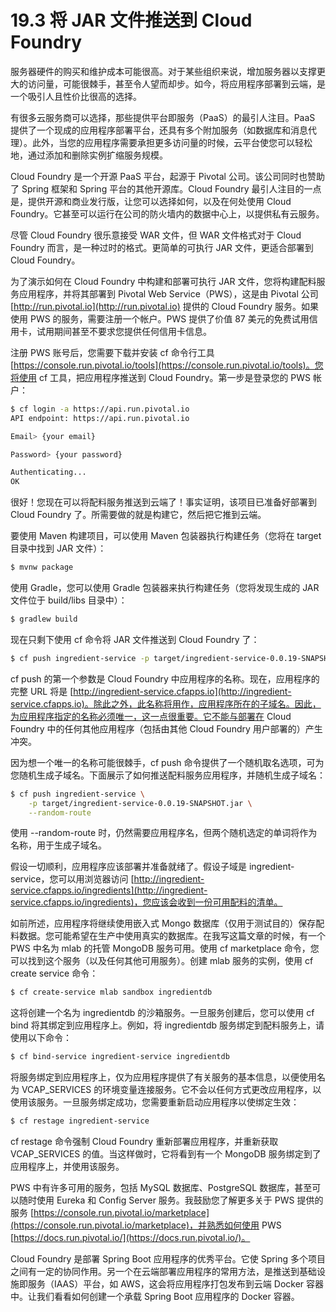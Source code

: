 # 19.3 将 JAR 文件推送到 Cloud Foundry

服务器硬件的购买和维护成本可能很高。对于某些组织来说，增加服务器以支撑更大的访问量，可能很棘手，甚至令人望而却步。如今，将应用程序部署到云端，是一个吸引人且性价比很高的选择。

有很多云服务商可以选择，那些提供平台即服务（PaaS）的最引人注目。PaaS 提供了一个现成的应用程序部署平台，还具有多个附加服务（如数据库和消息代理）。此外，当您的应用程序需要承担更多访问量的时候，云平台使您可以轻松地，通过添加和删除实例扩缩服务规模。

Cloud Foundry 是一个开源 PaaS 平台，起源于 Pivotal 公司。该公司同时也赞助了 Spring 框架和 Spring 平台的其他开源库。Cloud Foundry 最引人注目的一点是，提供开源和商业发行版，让您可以选择如何，以及在何处使用 Cloud Foundry。它甚至可以运行在公司的防火墙内的数据中心上，以提供私有云服务。

尽管 Cloud Foundry 很乐意接受 WAR 文件，但 WAR 文件格式对于 Cloud Foundry 而言，是一种过时的格式。更简单的可执行 JAR 文件，更适合部署到 Cloud Foundry。

为了演示如何在 Cloud Foundry 中构建和部署可执行 JAR 文件，您将构建配料服务应用程序，并将其部署到 Pivotal Web Service（PWS），这是由 Pivotal 公司 [http://run.pivotal.io](http://run.pivotal.io) 提供的 Cloud Foundry 服务。如果使用 PWS 的服务，需要注册一个帐户。PWS 提供了价值 87 美元的免费试用信用卡，试用期间甚至不要求您提供任何信用卡信息。

注册 PWS 账号后，您需要下载并安装 cf 命令行工具 [https://console.run.pivotal.io/tools](https://console.run.pivotal.io/tools)。您将使用 cf 工具，把应用程序推送到 Cloud Foundry。第一步是登录您的 PWS 帐户：

```bash
$ cf login -a https://api.run.pivotal.io
API endpoint: https://api.run.pivotal.io

Email> {your email}

Password> {your password}

Authenticating...
OK
```

很好！您现在可以将配料服务推送到云端了！事实证明，该项目已准备好部署到 Cloud Foundry 了。所需要做的就是构建它，然后把它推到云端。

要使用 Maven 构建项目，可以使用 Maven 包装器执行构建任务（您将在 target 目录中找到 JAR 文件）：

```bash
$ mvnw package
```

使用 Gradle，您可以使用 Gradle 包装器来执行构建任务（您将发现生成的 JAR 文件位于 build/libs 目录中）：

```bash
$ gradlew build
```

现在只剩下使用 cf 命令将 JAR 文件推送到 Cloud Foundry 了：

```bash
$ cf push ingredient-service -p target/ingredient-service-0.0.19-SNAPSHOT.jar
```

cf push 的第一个参数是 Cloud Foundry 中应用程序的名称。现在，应用程序的完整 URL 将是 [http://ingredient-service.cfapps.io](http://ingredient-service.cfapps.io)。除此之外，此名称将用作，应用程序所在的子域名。因此，为应用程序指定的名称必须唯一，这一点很重要。它不能与部署在 Cloud Foundry 中的任何其他应用程序（包括由其他 Cloud Foundry 用户部署的）产生冲突。

因为想一个唯一的名称可能很棘手，cf push 命令提供了一个随机取名选项，可为您随机生成子域名。下面展示了如何推送配料服务应用程序，并随机生成子域名：

```bash
$ cf push ingredient-service \
    -p target/ingredient-service-0.0.19-SNAPSHOT.jar \
    --random-route
```

使用 --random-route 时，仍然需要应用程序名，但两个随机选定的单词将作为名称，用于生成子域名。

假设一切顺利，应用程序应该部署并准备就绪了。假设子域是 ingredient-service，您可以用浏览器访问 [http://ingredient-service.cfapps.io/ingredients](http://ingredient-service.cfapps.io/ingredients)，您应该会收到一份可用配料的清单。

如前所述，应用程序将继续使用嵌入式 Mongo 数据库（仅用于测试目的）保存配料数据。您可能希望在生产中使用真实的数据库。在我写这篇文章的时候，有一个 PWS 中名为 mlab 的托管 MongoDB 服务可用。使用 cf marketplace 命令，您可以找到这个服务（以及任何其他可用服务）。创建 mlab 服务的实例，使用 cf create service 命令：

```bash
$ cf create-service mlab sandbox ingredientdb
```

这将创建一个名为 ingredientdb 的沙箱服务。一旦服务创建后，您可以使用 cf bind 将其绑定到应用程序上。例如，将 ingredientdb 服务绑定到配料服务上，请使用以下命令：

```bash
$ cf bind-service ingredient-service ingredientdb
```

将服务绑定到应用程序上，仅为应用程序提供了有关服务的基本信息，以便使用名为 VCAP_SERVICES 的环境变量连接服务。它不会以任何方式更改应用程序，以使用该服务。一旦服务绑定成功，您需要重新启动应用程序以使绑定生效：

```bash
$ cf restage ingredient-service
```

cf restage 命令强制 Cloud Foundry 重新部署应用程序，并重新获取 VCAP_SERVICES 的值。当这样做时，它将看到有一个 MongoDB 服务绑定到了应用程序上，并使用该服务。

PWS 中有许多可用的服务，包括 MySQL 数据库、PostgreSQL 数据库，甚至可以随时使用 Eureka 和 Config Server 服务。我鼓励您了解更多关于 PWS 提供的服务 [https://console.run.pivotal.io/marketplace](https://console.run.pivotal.io/marketplace)，并熟悉如何使用 PWS [https://docs.run.pivotal.io/](https://docs.run.pivotal.io/)。

Cloud Foundry 是部署 Spring Boot 应用程序的优秀平台。它使 Spring 多个项目之间有一定的协同作用。另一个在云端部署应用程序的常用方法，是推送到基础设施即服务（IAAS）平台，如 AWS，这会将应用程序打包发布到云端 Docker 容器中。让我们看看如何创建一个承载 Spring Boot 应用程序的 Docker 容器。
